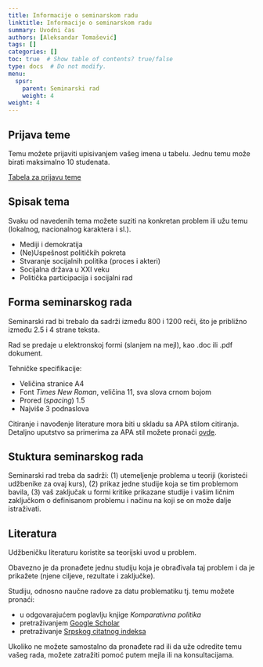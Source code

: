 ```yaml
---
title: Informacije o seminarskom radu
linktitle: Informacije o seminarskom radu
summary: Uvodni čas
authors: [Aleksandar Tomašević]
tags: []
categories: []
toc: true  # Show table of contents? true/false
type: docs  # Do not modify.
menu:
  spsr:
    parent: Seminarski rad
    weight: 4
weight: 4
---
```


## Prijava teme

Temu možete prijaviti upisivanjem vašeg imena u tabelu. Jednu temu može birati maksimalno 10 studenata.


[Tabela za prijavu teme](https://docs.google.com/spreadsheets/d/1wIynOO97BZRe68ccbULDQUIZl9KNf3P_Ur1NT9fxuzs/edit?usp=sharing)

## Spisak tema

Svaku od navedenih tema možete suziti na konkretan problem ili užu temu (lokalnog, nacionalnog karaktera i sl.).

- Mediji i demokratija
- (Ne)Uspešnost političkih pokreta
- Stvaranje socijalnih politika (proces i akteri)
- Socijalna država u XXI veku
- Politička participacija i socijalni rad

## Forma seminarskog rada

Seminarski rad bi trebalo da sadrži između 800 i 1200 reči, što je približno između 2.5 i 4 strane teksta.

Rad se predaje u elektronskoj formi (slanjem na mejl), kao .doc ili .pdf dokument.

Tehničke specifikacije:

- Veličina stranice A4
- Font *Times New Roman*, veličina 11, sva slova crnom bojom
- Prored (*spacing*) 1.5
- Najviše 3 podnaslova

Citiranje i navođenje literature mora biti u skladu sa APA stilom citiranja. Detaljno uputstvo sa primerima za APA stil možete pronaći [ovde](/files/apa.pdf).

## Stuktura seminarskog rada

Seminarski rad treba da sadrži: (1) utemeljenje problema u teoriji (koristeći udžbenike za ovaj kurs), (2) prikaz jedne studije koja se tim problemom bavila, (3) vaš zaključak u formi kritike prikazane studije i vašim ličnim zaključkom o definisanom problemu i načinu na koji se on može dalje istraživati.

## Literatura

Udžbeničku literaturu koristite sa teorijski uvod u problem.

Obavezno je da pronađete jednu studiju koja je obrađivala taj problem i da je prikažete (njene ciljeve, rezultate i zaključke).

Studiju, odnosno naučne radove za datu problematiku tj. temu možete pronaći:

- u odgovarajućem poglavlju knjige *Komparativna politika*
- pretraživanjem [Google Scholar](https://scholar.google.com)
- pretraživanje [Srpskog citatnog indeksa](https://scindeks.ceon.rs/)

Ukoliko ne možete samostalno da pronađete rad ili da uže odredite temu vašeg rada, možete zatražiti pomoć putem mejla ili na konsultacijama.








